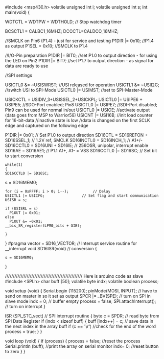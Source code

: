 #include <msp430.h>
    volatile unsigned int i;
    volatile unsigned int s;
int main(void)
{

  WDTCTL = WDTPW + WDTHOLD;                 // Stop watchdog timer

  BCSCTL1 = CALBC1_16MHZ;
  DCOCTL=CALDCO_16MHZ;

  //SMCLK on Pin6 (P1.4) - just for service and testing
  P1DIR |= 0x10;   //P1.4 as output
  P1SEL = 0x10;    //SMCLK to P1.4

  //I/O-Pin preparation
  P1DIR |= BIT0; //set P1.0 to output direction - for using the LED on Pin2
  P1DIR |= BIT7; //set P1.7 to output direction - as signal for data are ready to use

  //SPI settings

  USICTL0 &= ~USISWRST; //USI released for operation
  USICTL1 &= ~USII2C; //switch USI to SPI-Mode
  USICTL0 |= USIMST; //set to SPI-Master-Mode

  USICKCTL = USIDIV_3+USISSEL_2+USICKPL;
  USICTL0 |= USIPE6 + USIPE5; //SDO-Port enabled; Pin8
  USICTL0 |= USIPE7; //SDI-Port disabled; Pin9 can be used for normal in/out
  USICTL0 |= USIOE; //activate output (data goes from MSP to Warrior56)
  USICNT |= USI16B; //init load counter for 16-bit-data
  //inactive state is low
  //data is changed on the first SCLK edge and captured on the following edge

  P1DIR |= 0x01;                            // Set P1.0 to output direction
  SD16CTL = SD16REFON + SD16SSEL_1;         // 1.2V ref, SMCLK
  SD16INCTL0 = SD16INCH_1;                  // A1+/-
  SD16CCTL0 =  SD16UNI + SD16IE;            // 256OSR, unipolar, interrupt enable
  SD16AE = SD16AE1;                         // P1.1 A1+, A1- = VSS
  SD16CCTL0 |= SD16SC;                      // Set bit to start conversion



    while(1)
    {
    SD16CCTL0 |= SD16SC;
 s = SD16MEM0;
 
    for (i = 0xFFFF; i > 0; i--);           // Delay
    USICTL1 |= USIIFG;                 // Set flag and start communication
    USISR = s;

    if (USISRL = s)
      P1OUT |= 0x01;
    else
      P1OUT &= ~0x01;
    __bis_SR_register(LPM0_bits + GIE);

    }
}
#pragma vector = SD16_VECTOR; // Interrupt service routine for
__interrupt void SD16ISR(void) // conversion
{

    s = SD16MEM0;

}


//////////////////////////////////////////////////
Here is arduino code  as slave
#include <SPI.h>
char buff [50];
volatile byte indx;
volatile boolean process;

void setup (void) {
   Serial.begin (115200);
   pinMode(MOSI, INPUT); // have to send on master in so it set as output
   SPCR |= _BV(SPE); // turn on SPI in slave mode
   indx = 0; // buffer empty
   process = false;
   SPI.attachInterrupt(); // turn on interrupt
}

ISR (SPI_STC_vect) // SPI interrupt routine 
{ 
   byte c = SPDR; // read byte from SPI Data Register
   if (indx < sizeof buff) {
      buff [indx++] = c; // save data in the next index in the array buff
      if (c == '\r') //check for the end of the word
      process = true;
   }
}

void loop (void) {
   if (process) {
      process = false; //reset the process
      Serial.println (buff); //print the array on serial monitor
      indx= 0; //reset button to zero
   }
}

